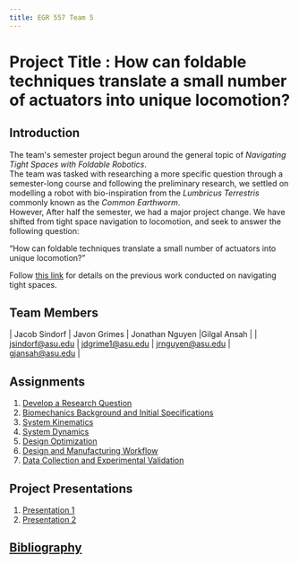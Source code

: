 ```yaml
---
title: EGR 557 Team 5
---
```


# Project Title : How can foldable techniques translate a small number of actuators into unique locomotion?

## Introduction
The team's semester project begun around the general topic of _Navigating Tight Spaces with Foldable Robotics_.\
The team was tasked with researching a more specific question through a semester-long course and following the preliminary research, we settled on modelling a robot with bio-inspiration from the _Lumbricus Terrestris_ commonly known as the _Common Earthworm_.\
However, After half the semester, we had a major project change. We have shifted from tight space navigation to locomotion, and seek to answer the following question:

“How can foldable techniques translate a small number of actuators into unique locomotion?”

Follow [this link](/OldStuff) for details on the previous work conducted on navigating tight spaces. 


## Team Members

| Jacob Sindorf | Javon Grimes | Jonathan Nguyen |Gilgal Ansah |
| <jsindorf@asu.edu> | <jdgrime1@asu.edu> | <jrnguyen@asu.edu> | <gjansah@asu.edu> |

## Assignments

1. [Develop a Research Question](Question/QuestionNew)
2. [Biomechanics Background and Initial Specifications](Biomechanics/BiomechanicsNew)
3. [System Kinematics](Kinematics/KinematicsNew)
4. [System Dynamics](Dynamics/DynamicsNew)
5. [Design Optimization](Optimization/Optimization)
6. [Design and Manufacturing Workflow](Manufacturing/Manufacturing)
7. [Data Collection and Experimental Validation](Validation/Validation)

## Project Presentations
1. [Presentation 1](Presentations/Presentation_1)
2. [Presentation 2](Presentations/Presentation_2)


## [Bibliography](/bibliographyNew)
